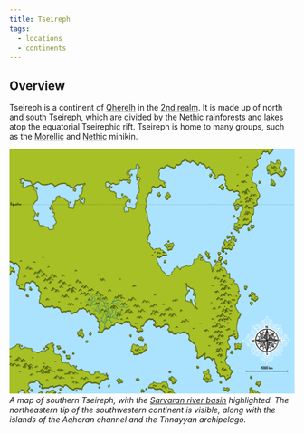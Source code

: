 ```yaml
---
title: Tseireph
tags:
  - locations
  - continents
---
```

## Overview
Tseireph is a continent of [Qherelh](locations/qherelh*.md) in the [2nd realm](locations/2nd-realm*.md). It is made up of north and south Tseireph, which are divided by the Nethic rainforests and lakes atop the equatorial Tseirephic rift. Tseireph is home to many groups, such as the [Morellic](groups/morellic*.md) and [Nethic](groups/nethic) minikin.

![](images/southern-tseireph.png)
*A map of southern Tseireph, with the [Sarvaran river basin](locations/sarvaran-river-basin*.md) highlighted. The northeastern tip of the southwestern continent is visible, along with the islands of the Aqhoran channel and the Thnayyan archipelago.*